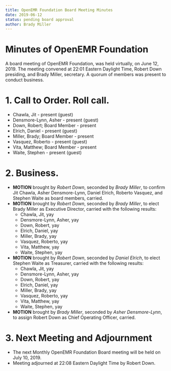 ```yaml
---
title: OpenEMR Foundation Board Meeting Minutes
date: 2019-06-12
status: pending board approval
author: Brady Miller
---
```


# Minutes of OpenEMR Foundation

A board meeting of OpenEMR Foundation, was held virtually, on June 12, 2019. The meeting
convened at 22:01 Eastern Daylight Time, Robert Down presiding, and Brady Miller,
secretary. A quorum of members was present to conduct business.

# 1. Call to Order. Roll call.

- Chawla, Jit - present (guest)
- Densmore-Lynn, Asher - present (guest)
- Down, Robert; Board Member - present
- Elrich, Daniel - present (guest)
- Miller, Brady; Board Member - present
- Vasquez, Roberto - present (guest)
- Vita, Matthew; Board Member - present
- Waite, Stephen - present (guest)

# 2. Business.

- **MOTION** brought by _Robert Down_, seconded by _Brady Miller_, to confirm Jit Chawla, Asher Densmore-Lynn, Daniel Elrich, Roberto Vasquez, and Stephen Waite as board members, carried.
- **MOTION** brought by _Robert Down_, seconded by _Brady Miller_, to elect Brady Miller as Executive Director, carried with the following results:
  - Chawla, Jit, yay
  - Densmore-Lynn, Asher, yay
  - Down, Robert, yay
  - Elrich, Daniel, yay
  - Miller, Brady, yay
  - Vasquez, Roberto, yay
  - Vita, Matthew, yay
  - Waite, Stephen, yay
- **MOTION** brought by _Robert Down_, seconded by _Daniel Elrich_, to elect Stephen Waite as Treasurer, carried with the following results:
  - Chawla, Jit, yay
  - Densmore-Lynn, Asher, yay
  - Down, Robert, yay
  - Elrich, Daniel, yay
  - Miller, Brady, yay
  - Vasquez, Roberto, yay
  - Vita, Matthew, yay
  - Waite, Stephen, yay
- **MOTION** brought by _Brady Miller_, seconded by _Asher Densmore-Lynn_, to assign Robert Down as Chief Operating Officer, carried.

# 3. Next Meeting and Adjournment

- The next Monthly OpenEMR Foundation Board meeting will be held on July 10, 2019.
- Meeting adjourned at 22:08 Eastern Daylight Time by Robert Down.
